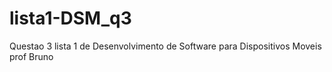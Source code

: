 # lista1-DSM_q3
Questao 3 lista 1 de Desenvolvimento de Software para Dispositivos Moveis prof Bruno

